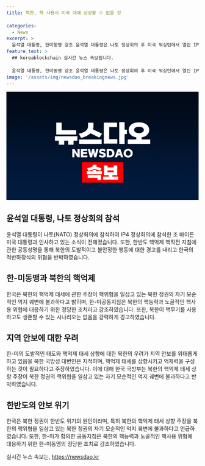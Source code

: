 ```yaml
---
title: 북한, 핵 사용시 미국 대해 상상할 수 없을 것

categories:
  - News
excerpt: >
  윤석열 대통령, 한미동맹 강조 윤석열 대통령은 나토 정상회의 후 미국 워싱턴에서 열린 IP4 정상회동에 참석하여 조 바이든 미 대통령과 만났다. 북한의 핵억제 핵작전 관련 공동성명을 경고하며, 한국은 적반하장식의 위협을 당하고 있다고 반박했다. 북한 국방성은 한-미의 도발적인 태도를 비판하며 적극적인 대응을 요구했다. 한국 국방부는 이를 북한의 핵위협에 대한 정당한 대응으로 해석하고 북한이 핵사용을 시도할 경우 압도적인 대응을 경고했다.
feature_text: >
  ## koreablockchain 실시간 뉴스 속보입니다.

  윤석열 대통령, 한미동맹 강조 윤석열 대통령은 나토 정상회의 후 미국 워싱턴에서 열린 IP4 정상회동에 참석하여 조 바이든 미 대통령과 만났다. 북한의 핵억제 핵작전 관련 공동성명을 경고하며, 한국은 적반하장식의 위협을 당하고 있다고 반박했다. 북한 국방성은 한-미의 도발적인 태도를 비판하며 적극적인 대응을 요구했다. 한국 국방부는 이를 북한의 핵위협에 대한 정당한 대응으로 해석하고 북한이 핵사용을 시도할 경우 압도적인 대응을 경고했다.
image: '/assets/img/newsdao_breakingnews.jpg'
---
```


<p><img src="/assets/img/newsdao_breakingnews.jpg" alt="koreablockchain 속보" /></p>

<h2 data-ke-size="size26">윤석열 대통령, 나토 정상회의 참석</h2>

<p>윤석열 대통령이 나토(NATO) 정상회의에 참석하여 IP4 정상회의에 참석한 조 바이든 미국 대통령과 인사하고 있는 소식이 전해졌습니다. 또한, 한반도 핵억제 핵작전 지침에 관한 공동성명을 통해 북한의 도발적이고 불안정한 행동에 대한 경고를 내리고 한국의 적반하장식의 위협을 반박하였습니다.</p>

<h2 data-ke-size="size26">한-미동맹과 북한의 핵억제</h2>

<p>한국은 북한의 핵억제 태세에 관한 주장이 핵위협을 일삼고 있는 북한 정권의 자기 모순적인 억지 궤변에 불과하다고 밝히며, 한-미공동지침은 북한의 핵능력과 노골적인 핵사용 위협에 대응하기 위한 정당한 조치라고 강조하였습니다. 또한, 북한이 핵무기를 사용하고도 생존할 수 있는 시나리오는 없음을 강력하게 경고하였습니다.</p>

<h2 data-ke-size="size26">지역 안보에 대한 우려</h2>

<p>한-미의 도발적인 태도와 핵억제 태세 상향에 대한 북한의 우려가 지역 안보를 위태롭게 하고 있음을 북한 국방성 대변인은 지적하며, 핵억제 태세를 상향시키고 억제력을 구성하는 것이 필요하다고 주장하였습니다. 이에 대해 한국 국방부는 북한의 핵억제 태세 상향 주장이 북한 정권의 핵위협을 일삼고 있는 자기 모순적인 억지 궤변에 불과하다고 반박하였습니다.</p>

<h2 data-ke-size="size26">한반도의 안보 위기</h2>

<p>한국은 북한 정권이 한반도 위기의 원인이라며, 특히 북한의 핵억제 태세 상향 주장을 북한의 핵위협을 일삼고 있는 북한 정권의 자기 모순적인 억지 궤변에 불과하다고 언급하였습니다. 또한, 한-미가 합의한 공동지침은 북한의 핵능력과 노골적인 핵사용 위협에 대응하기 위한 한-미동맹의 정당한 조치로 강조하였습니다.</p>
실시간 뉴스 속보는, <a href="https://newsdao.kr" rel="dofollow">https://newsdao.kr</a>


